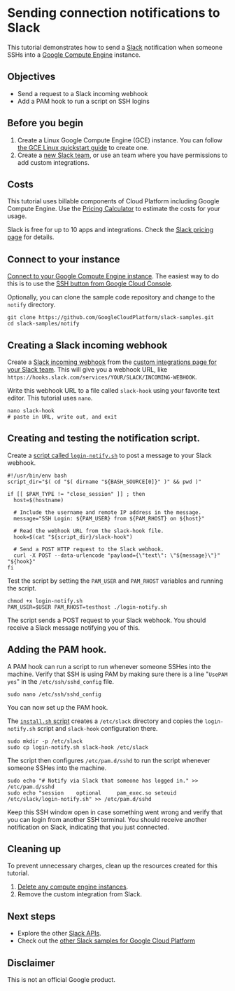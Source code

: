 # Sending connection notifications to Slack

This tutorial demonstrates how to send a [Slack](https://slack.com)
notification when someone SSHs into a [Google Compute
Engine](https://cloud.google.com/compute/) instance.

## Objectives

- Send a request to a Slack incoming webhook
- Add a PAM hook to run a script on SSH logins

## Before you begin

1. Create a Linux Google Compute Engine (GCE) instance. You can follow [the GCE
   Linux quickstart
   guide](https://cloud.google.com/compute/docs/quickstart-linux) to create one.
2. Create a [new Slack team](https://slack.com/), or use an team where you have
   permissions to add custom integrations.

## Costs

This tutorial uses billable components of Cloud Platform including Google
Compute Engine. Use the [Pricing
Calculator](https://cloud.google.com/products/calculator/#id=6d866c0e-b928-4786-b2ab-bed5c380a2fd)
to estimate the costs for your usage.

Slack is free for up to 10 apps and integrations. Check the [Slack pricing
page](https://slack.com/pricing) for details.

## Connect to your instance

[Connect to your Google Compute Engine
instance](https://cloud.google.com/compute/docs/instances/connecting-to-instance).
The easiest way to do this is to use the [SSH button from Google Cloud
Console](https://console.cloud.google.com/compute/instances).

Optionally, you can clone the sample code repository and change to the `notify`
directory.

```shell
git clone https://github.com/GoogleCloudPlatform/slack-samples.git
cd slack-samples/notify
```

## Creating a Slack incoming webhook

Create a [Slack incoming webhook](https://api.slack.com/incoming-webhooks) from
the [custom integrations page for your Slack
team](https://slack.com/apps/manage/custom-integrations). This will give you a
webhook URL, like
`https://hooks.slack.com/services/YOUR/SLACK/INCOMING-WEBHOOK`.

Write this webhook URL to a file called `slack-hook` using your favorite text
editor. This tutorial uses `nano`.

```shell
nano slack-hook
# paste in URL, write out, and exit
```

## Creating and testing the notification script.

Create a [script called
`login-notify.sh`](https://github.com/GoogleCloudPlatform/slack-samples/blob/master/notify/login-notify.sh)
to post a message to your Slack webhook.

```shell
#!/usr/bin/env bash
script_dir="$( cd "$( dirname "${BASH_SOURCE[0]}" )" && pwd )"

if [[ $PAM_TYPE != "close_session" ]] ; then
  host=$(hostname)

  # Include the username and remote IP address in the message.
  message="SSH Login: ${PAM_USER} from ${PAM_RHOST} on ${host}"

  # Read the webhook URL from the slack-hook file.
  hook=$(cat "${script_dir}/slack-hook")

  # Send a POST HTTP request to the Slack webhook.
  curl -X POST --data-urlencode "payload={\"text\": \"${message}\"}" "${hook}"
fi
```

Test the script by setting the `PAM_USER` and `PAM_RHOST` variables and running
the script.

```shell
chmod +x login-notify.sh
PAM_USER=$USER PAM_RHOST=testhost ./login-notify.sh
```

The script sends a POST request to your Slack webhook. You should receive a
Slack message notifying you of this.

## Adding the PAM hook.

A PAM hook can run a script to run whenever someone SSHes into the machine.
Verify that SSH is using PAM by making sure there is a line "`UsePAM yes`" in
the `/etc/ssh/sshd_config` file.

```shell
sudo nano /etc/ssh/sshd_config
```

You can now set up the PAM hook.

The [`install.sh`
script](https://github.com/GoogleCloudPlatform/slack-samples/blob/master/notify/install.sh)
creates a `/etc/slack` directory and copies the `login-notify.sh` script
and `slack-hook` configuration there.

```shell
sudo mkdir -p /etc/slack
sudo cp login-notify.sh slack-hook /etc/slack
```

The script then configures `/etc/pam.d/sshd` to run the script whenever someone
SSHes into the machine.

```shell
sudo echo "# Notify via Slack that someone has logged in." >> /etc/pam.d/sshd
sudo echo "session    optional     pam_exec.so seteuid /etc/slack/login-notify.sh" >> /etc/pam.d/sshd
```

Keep this SSH window open in case something went wrong and verify that you can
login from another SSH terminal. You should receive another notification on
Slack, indicating that you just connected.

## Cleaning up

To prevent unnecessary charges, clean up the resources created for this
tutorial.

1. [Delete any compute engine
   instances](https://cloud.google.com/compute/docs/instances/stopping-or-deleting-an-instance).
2. Remove the custom integration from Slack.

## Next steps

- Explore the other [Slack APIs](https://api.slack.com/).
- Check out the [other Slack samples for Google Cloud
  Platform](https://github.com/GoogleCloudPlatform/slack-samples)

## Disclaimer

This is not an official Google product.
